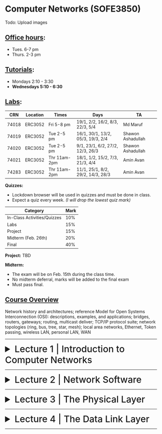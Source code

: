 # Computer Networks (SOFE3850)

Todo: Upload images

## <ins>Office hours</ins>:
- Tues. 6-7 pm
- Thurs. 2-3 pm

## <ins>Tutorials</ins>:
- Mondays 2:10 - 3:30
- **Wednesdays 5:10 - 6:30**

## <ins>Labs</ins>:
| CRN  | Location | Times        | Days                              | TA                |
|------|----------|--------------|-----------------------------------|-------------------|
|74018 | ERC3052  | Fri 5-8 pm   | 19/1, 2/2, 16/2, 8/3, 22/3, 5/4   | Md Maruf          |
|74019 | ERC3052  | Tue 2-5 pm   | 16/1, 30/1, 13/2, 05/3, 19/3, 2/4 | Shawon Ashadullah |
|74020 | ERC3052  | Tue 2-5 pm   | 9/1, 23/1, 6/2, 27/2, 12/3, 26/3  | Shawon Ashadullah |
|74021 | ERC3052  | Thr 11am-2pm | 18/1, 1/2, 15/2, 7/3, 21/3, 4/4   | Amin Avan         |
|74283 | ERC3052  | Thr 11am-2pm | 11/1, 25/1, 8/2, 29/2, 14/3, 28/3 | Amin Avan         |

**Quizzes:**
- Lockdown browser will be used in quizzes and must be done in class.
- Expect a quiz every week. *(I will drop the lowest quiz mark)*

| Category                     | Mark   |
|------------------------------|--------|
| In-Class Activities/Quizzes  | 10%    |
| Labs                         | 15%    |
| Project                      | 15%    |
| Midterm (Feb. 26th)          | 20%    |
| Final                        | 40%    |

**Project:**
TBD

**Midterm:**
- The exam will be on Feb. 15th during the class time.
- No midterm deferral, marks will be added to the final exam
- Must pass final.

## <ins>Course Overview</ins>

Network history and architectures; reference Model for Open Systems Interconnection (OSI): descriptions, examples, and applications; bridges, routers, gateways; routing, multicast deliver; TCP/IP protocol suite; network topologies (ring, bus, tree, star, mesh); local area networks, Ethernet, Token passing, wireless LAN, personal LAN, WAN

---

<details>
  <summary style="font-size: 30px; font-weight: 500; cursor: pointer;">Lecture 1 | Introduction to Computer Networks</summary>


  # **Intro:**
  - Information gathering, processing, and distribution are the key technologies in these days
  - As the ability to gather, process, and distribute information grows, the demand for sophisticated information processing grows even faster.
  - The merging of computers and communications has had a profound influence on the way computer systems are organized;
    - From computer center to computer networks

#  **Uses of Computer Networks:**

  Computer networks are collections of autonomous computers interconnected by a single technology, e.g., the Internet
  
  They have many uses:
  - Business Applications
    - Resource sharing
    - Information sharing
    - VoIP: Voice over Internet Protocol
  - Home Applications
  - Mobile Users

These uses raise social issues.

### Business Applications

Companies  use networks and computers for resource sharing with the client-server model:
Other popular uses are communication, e.g., email, VoIP, and e-commerce

|Tag| Full name| Example|
|---|---|---|
| B2C | Business-to-consumer | Ordering books online |
| B2B | Business-to-business | Car manufacturer ordering tires from supplier |
| G2C | Government-to-consumer | Government distributing tax forms electronically |
| C2C | Consumer-to-consumer |Auctioning second-hand products online |
| P2P | Peer-to-peer | Music sharing |

### Home Applications
- Homes contain many networked devices, e.g., computers, TVs, connected to the Internet by cable, DSL, wireless, etc.
- Home users communicate, e.g., social networks, consume content, e.g., video, and transact, e.g., auctions
- Some application use the peer-to-peer model in which there are no fixed clients and servers:

### Mobile Users

- Tablets, laptops, and smart phones are popular devices; WiFi hotspots and 4G LTE cellular provide wireless connectivity.
- Mobile users communicate, e.g., voice and texts, consume content, e.g., video and Web, and use sensors, e.g., GPS.
- Wireless and mobile are related but different:

| Wireless  | Mobile | Typical applications|
|-|-|-|
|  No | No  | Desktop computers in offices|
|  No | Yes | A notebook computer used in a hotel room|
| Yes | No  | Networks in unwired buildings|
| Yes | Yes | Store inventory with a handheld computer|

### Social Issues
- Network neutrality – no network restrictions
  - Communications that are not differentiated by their content or source or who is providing the content
- Content ownership,
  - Pirated music and movies
- Anonymity and censorship
  - Web browsers store cookies (small files) on users’ computers to allow companies to track users’ activities
- Privacy, e.g., Web tracking and profiling
- Theft of information, e.g.,
  - Botnets: pool of compromised machines used to send spams
  - Phishing: messages masquerade as originating from a trustworthy party (e.g. your bank), to trick you into revealing sensitive information

# **Network Hardware:**

Networks can be classified by:

- Transmission technology:
  - Point-to-point: connect individual pairs of machines (unicast)
  - Broadcast: the communication channel is shared by all machines on the network
- Network scale:

| Scale    | Type                                   |
|----------|----------------------------------------|
| Vicinity | PAN (Personal Area Network)            |
| Building | LAN (Local Area Network)               |
| City     | MAN (Metropolitan Area Network)        |
| Country  | WAN (Wide Area Network)                |
| Planet   | The Internet (network of all networks) |
  
- An **“internetwork”** is any larger network made up of smaller component networks. The **“Internet”** (with a capital I) is the set of all connected networks.

### Personal Area Network (PAN)
Connect devices **over the range of a person**
- Example of a Bluetooth (wireless) PAN:

![bluetooth](../static/CN_0.png)


### Local Area Networks (LAN)
Connect devices **in a home or office building**
- If it is used in a company, it is called enterprise network

### Metropolitan Area Networks (MAN)
Connect devices **over a metropolitan area (city)**
Example: MAN based on cable TV network:
- Also delivers Internet

### Wide Area Networks 
Connect devices **over a country**
Example:
- WAN connecting three branch offices by using leased lines
- An ISP (Internet Service Provider) network is also a WAN. Customers buy connectivity from the ISP to use it.
- A VPN (Virtual Private Network) is a WAN built from virtual links that run on top of the Internet.

# **Internetworks**

Internetwork (internet): a collection of interconnected networks
- Networks are connected through devices (called gateways) that provide the necessary translation, both in terms of hardware and software
- Gateways are distinguished by the layer at which they operate in the protocol hierarchy:
  - Using too low-level gateway, will prevent from making connections between different kinds of networks
  - Using too high-level gateway, then the connection will only work for particular applications.
  - The level in the middle that is ‘‘just right’’ is often called the network layer, and a router is a gateway that switches packets at the network layer.

# **Internet**
Before the Internet was the ARPANET (Advanced Research Projects Agency Network ), a decentralized, packet-switched network based on Baran’s ideas. The early Internet used NSFNET (National Science Foundation Network) (1985-1995) as its backbone; universities connected to get on the Internet NSFNET topology in 1988.

The modern Internet is more complex:
- ISP networks serve as the Internet backbone
  - ISPs connect or peer to exchange traffic at IXPs
  - Within each network routers switch packets
  - Between networks, traffic exchange is set by business agreements
  - Customers connect at the edge by many means
    - Cable, DSL, Fiber-to-the-Home, 3G/4G wireless, dialup
- Data centers concentrate many servers (“the cloud”)
- Most traffic is content from data centers (esp. video)
- The architecture continues to evolve
- **ISP** = Internet Service Provider,
- **IXP** = Internet eXchange Point, where ISPs connect their networks to exchange traffic

## What’s the Internet?

### Millions of connected computing devices:
- hosts = end systems
- running network apps
- Eg. PC, smartphone, ...

### Communication links
- fiber, copper, radio, satellite
- transmission rate: bandwidth

### Packet switches:
- forward packets (chunks of data)
- routers and switches

### Internet: “network of networks”
- Interconnected ISPs

### Protocols:
- Control sending, receiving of messages
- e.g., TCP, IP, HTTP, Skype, 802.11

### Internet standards:
- RFC: Request for comments
- IETF: Internet Engineering Task Force


# Internet Architecture

![cn1](../static/CN_1.png)
![cn1_1](../static/CN_1_1.png)

## Internet structure: network of networks
End systems connect to Internet via access ISPs (Internet Service Providers)
- Residential, company and university ISPs

Access ISPs in turn must be interconnected.
- So that any two hosts can send packets to each other

Resulting network of networks is very complex
- Evolution was driven by economics and national policies

At center: small number of well-connected large networks
- “tier-1” commercial ISPs (e.g., Level 3, Sprint, AT&T, NTT), national & international coverage
- content provider network (e.g, Google): private network that connects its data centers to Internet, often bypassing tier-1, regional ISPs

**TODO: GET IMAGES FOR THIS SECTION (from slide 30)**

# Types Of Networks
## Network Virtualization
![network virtualization](../static/CN_1_2_1.png)
![network virtualization](../static/CN_1_2_2.png)


## Cloud (Infrastructure as a Service)


![cloud](../static/CN_1_3.png)

# Network Security
## Malware
Malware exists in hosts via the internet. Malware can get into host machines from:
- virus: self-replicating infection by receiving/executing object (e.g., e-mail attachment)
- worm: self-replicating infection by passively receiving object that gets itself executed

Spyware: malware that can record keystrokes, web sites visited, upload info to collection site

Infected host can be enrolled in *botnet*, used for spam, or DDoS attacks

## Server Attacks, Network infrastructure

Denial of Service (DoS): attackers make resources (server, bandwidth) unavailable to legitimate traffic by overwhelming resource with bogus traffic
1. select target
2. break into hosts around the network
3. send packets to target from compromised hosts\


## Packet sniffing
- broadcast media (shared Ethernet, wireless)
- promiscuous network interface reads/records all packets (e.g., including passwords!) passing by
- wireshark software is a (free) packet-sniffer

## Fake addresses
*IP spoofing*: send packet with false source address

# Wireless LANS
In 802.11, clients communicate via an AP (Access Point) that is wired to the rest of the network.
Uses the ISM (Industrial, Scientific, and Medical) bands defined by ITU-R
- 902-928 MHz
- 2.4-2.5 GHz
- 5.725-5.825 GHz

## IEEE802.11 (WiFi)
Signals in the ISM band vary in strength due to many effects, such as multipath fading due to reflections
- requires complex transmission schemes, e.g., OFDM (Orthogonal Frequency Division Multiplexing)

Radio broadcasts interfere with each other, and radio ranges may incompletely overlap
- CSMA (Carrier Sense Multiple Access) designs are used

# RFID & Sensor Networks

## RFID (Radio Frequency Identification)
Passive UHF RFID networks everyday objects:
- Tags (stickers with not even a battery) are placed on objects
- Readers send signals that the tags reflect to communicate

## Sensor networks
They spread small devices over an area:
- Devices send sensed data to collector via wireless hops

# Standardization
Standards define what is needed for interoperability
Some of the many standards bodies:
| Body | Area | Examples |
|-|-|-|
| ITU (International Telecommunication Union) | Telecommunications | G.992, ADSL, H.264, MPEG4 |
| IEEE (Institute of Electrical and Electronics Engineers) | Communications | 802.3, Ethernet, 802.11, WiFi |
| IETF (Internet Engineering Task Force) | Internet | RFC 2616, HTTP/1.1, RFC 1034/1035, DNS |
| W3C (World Wide Web Consortium) | Web | HTML5 standard, CSS standard |

# Metric Unit review
![units](../static/CN_1_99_1.png)

</details>

---

<details>
  <summary style="font-size: 30px; font-weight: 500; cursor: pointer;">Lecture 2 | Network Software</summary>

## Layer Architecture
- Networking requires the co-operation of many different tasks
- Raw data transfer over a physical channel
- Error and flow control
- Switching
- Routing
- Traffic control
- Network Security

# Protocol Layers
Protocol layering is the main structuring method used to divide up network functionality.
- Each protocol instance talks virtually to its peer
- Each layer communicates only by using the one below
- Lower layer services are accessed by an interface
- At bottom, messages are carried by the medium
- Each protocol at different layers serves a different purpose
- Each lower layer adds its own header (with control information) to the message to transmit and removes it on receive
- Layers may also split and join messages, etc.

![pl](../static/CN_2_1.png)

![pl](../static/CN_2_2.png)

# Design Issues for the Layers

Each layer solves a particular problem but must include mechanisms to address a set of recurring design issues.
| Issue | Example mechanisms at different layers |
|-|-|
| Reliability | despite failures Codes for error detection/correction (Ch 3.2, 3.3), Routing around failures (Ch 5.2) |
| Network growth and evolution | Addressing (Ch 5.6) and naming (Ch 7.1), Protocol layering (Ch 1.3) |
| Allocation of resources like bandwidth | Multiple access (Ch 4.2), Congestion control (Ch 5.3, 6.3) |
| Security against various threats | Confidentiality of messages (Ch 8.2, 8.6), Authentication of communicating parties (Ch 8.7) |


# Connection-oriented vs. connectionless service

Layers can offer two types of service to the layers above them:
- **Connection-oriented**: a connection must be set up for ongoing use (and torn down after use), e.g., phone call. A connection should be established before sending data and every packet should be acknowledged
- **Connectionless**: messages are handled separately, e.g., postal delivery (each message (letter) carries the full destination address and routed independently)

Each kind of service can further be characterized by its reliability. Reliability in this context means the message is acknowledged. (i.e. whether or not a service receives a data packet)

![connect](../static/CN_2_3.png)


# Service Primitives

- A service is provided to the layer above as primitives (operations). If the protocol stack is located in the _operating system,_ the primitives are normally **system calls.**
  - These calls cause a trap to kernel mode, which then turns control of the machine over to the operating system to send the necessary packets.
 
A hypothetical example of service primitives that may provide a reliable byte stream (connection-oriented) service:

| Primitive | Meaning |
|-|-|
| LISTEN | Block waiting for an incoming connection |
| CONNECT | Establish connection with a waiting peer |
| ACCEPT | Accept an incoming connection from a peer |
| RECEIVE | Block waiting for an incoming message |
| SEND | Send a message to the peer |
| DISCONNECT | Terminate a connection |


![primitives](../static/CN_2_4.png)

# Relationship of Services to Primitives

A service is a set of primitives (operations) that a layer provides to the layer
above it:
- A layer provides a _service_ to the one above it [**vertical**]

A protocol, in contrast, is a set of rules governing the format and meaning of the packets, or messages that are exchanged by the peer entities within a layer.
- A layer talks to its peer using a _protocol_ [**horizontal**]

![PROTOCOL](../static/CN_2_5.png)

## Reference Models

Reference models describe the layers in a network architecture
- **OSI** (Open Systems Interconnection) reference model (Developed by the International Standard Organization (ISO))
- **TCP/IP** reference model
- Model used for this text
- Critique of OSI and TCP/IP

# OSI Reference Model

A principled, international standard, seven layer model to connect different systems

| Layer | Name | Protocol |
|-|-|-|
| 7 | Application | Provides functions needed by users |
| 6 | Presentation | Converts different representations |
| 5 | Session | Manages task dialogs |
| 4 | Transport | Provides end-to-end delivery |
| 3 | Network | Sends packets over multiple links |
| 2 | Data Link | Sends frames of information |
| 1 | Physical | Sends bits as signals over the channel |

### Physical Layer:
- bits “on the wire”.
- Determines the specs for all physical components
  - Cabling: Twisted Pair, Fiber Optic, Coax Cable
  - Interconnect methods (topology / devices)
  - Data encoding (bits to signals)
  - Electrical properties

Examples:
- Ethernet (IEEE 802.3)
- Token Ring (IEEE 802.5)
- Wireless (IEEE 802.11n, ac)


What are the Physical Layer components on computer?
- NIC: Network Interface Card
- It has a MAC Address/Physical address of a computer

---

### Link Layer:
- Data transfer between neighboring network elements
  - Moving frames from one hop (node) to another
- Provides error detection/correction capability
  - Using acknowledgement
  - FEC (Forward Error Correction)
- Control access to the shared channel.
  - MAC: Medium Access Control sublayer
 
#### Sub-layers of the Data Link Layer
- MAC (Media Access Control)
  - Gives data to the NIC
  - Controls access to the media through:
    - CSMA/CD Carrier Sense Multiple Access/Collision Detection
    - Token passing
- LLC (Logical Link Layer)
  - Manages the data link interface (or Service Access Points (SAPs))
  - Can detect some transmission errors using a Cyclic Redundancy Check (CRC).
    - If the packet is bad the LLC will request the sender to resend it.

---

### Network Layer:
- Controls the operation of the subnet
  - Provides network-wide addressing and a mechanism to move packets between networks (routing)
    - routing of datagrams (packets) from source to destination
- Responsibilities:
  - Network addressing, Routing
  - Handling congestion in conjunction with higher layers

Examples: IP, routing protocols

![network layer](../static/CN_2_6_1.png)

### Transport Layer:
- Process-process data transfer
- Provides reliable data delivery
- Receives info from upper layers and segments it into packets
- Provides end-to-end error control and flow control
  - Examples:
  - TCP, UDP
 

![transport layer](../static/CN_2_6_2.png)

Differences between Data-Link and Transport layers in terms of Error Control


![transport layer](../static/CN_2_6_3.png)

### Session Layer:
- Allows applications to maintain an ongoing session
- Synchronization, checkpointing to allow users to pick up from where they left off in the event of a crash and subsequent recovery
  - Examples:
  - Operating systems, Scheduling
  - Remote Procedure Call (RPC)

### Presentation Layer: Data representation
- Allow applications to interpret meaning of data, e.g., encryption, compression, machine-specific conventions
  - Examples:
  - ASCII/EBCDIC, JPEG, MP3
- Why presentation layer?
  - Example: what is the value of 10010001 ?
    - Answer: It depends on how you want to interpret it.
      - If it is interpreted as unsigned integer: 145
      - If it is interpreted as signed integer: -111
      - If it is interpreted as ASCII (odd parity): H

### Application Layer: supporting network applications
- Network Processes to applications
- Gives end-user applications access to network resources
- Where is it on my computer?
  - Workstation or Server Service in MS (Microsoft) Windows
    - Examples:
    - FTP, SMTP, HTTP, Telnet, VoIP, Secure Shell

## How do all layers work together?

Each layer contains a Protocol Data Unit (PDU), which are used for peer-to-peer contact between corresponding layers.

**Data** is handled by the _top three layers_, then **Segmented** by the _Transport_ layer. The _Network_ layer places it into **packets** and the _Data Link_ **frames** the packets for transmission. _Physical_ layer converts it to **bits** and sends it out over the media. The _receiving computer_ **reverses** the process using the information contained in the PDU.


![work together](../static/CN_2_7_1.png)
![work together](../static/CN_2_7_2.png)
![work together](../static/CN_2_7_3.png)


# TCP/IP Reference Model

![work together](../static/CN_2_7_4.png)

The **link layer** describes what links such as **serial lines** and **classic Ethernet** must do to meet the needs of the connectionless internet layer.



The internet layer defines two protocols:
- IP (Internet Protocol),
- ICMP (Internet Control Message Protocol) to help the IP.

The job of the **internet layer** is to deliver IP packets where they are supposed to go.

The **transport layer** allows peer entities on the source and destination hosts to carry on a conversation. It defines two protocols:
- **TCP** (Transmission Control Protocol)
  - It is a reliable connection-oriented protocol
  - It handles flow control to make sure a fast sender cannot swamp a slow receiver
- **UDP** (User Datagram Protocol)
  - It is an unreliable, connectionless protocol
  - It is also widely used for one-shot, client-server-type request-reply queries and applications in which prompt delivery is more important than accurate delivery, such as transmitting speech or video.
  - 
![Layers](../static/CN_2_8_1.png)

![TCP](../static/CN_2_8_2.png)

![UDP](../static/CN_2_8_3.png)

# Socket Programming: TCP

## Server Programming:
1. Socket Creation
```java

int sockfd = socket(domain, type, protocol)

/* sockfd: socket descriptor, an integer (like a file handle)

domain: integer, specifies communication domain

AF_ LOCAL: used for communication between processes on the same host
AF_INET: used for communication between processes on different hosts connected by IPV4
AF_INET6: used for communication between processes on different hosts connected by IPV6

type: communication type

SOCK_STREAM: TCP(reliable, connection-oriented)
SOCK_DGRAM: UDP(unreliable, connectionless)

protocol: Protocol value for Internet Protocol(IP), which is 0 */

```

2. Bind: binds the socket to the address and port number specified in addr. You can use INADDR_ANY to use any IP address on the server to receive new clients.

```java
int bind(int sockfd, const struct sockaddr *addr, socklen_t addrlen);
```

3. Listen: It puts the server socket in a passive mode, where it waits for the client to approach the server to make a connection.

```java
int listen(int sockfd, int backlog);
```
backlog: is the maximum length to which the queue of pending connections

4. Accept

```java
int new_socket= accept(int sockfd, struct sockaddr *addr, socklen_t *addrlen);
```
It extracts the first connection request on the queue of pending connections for the listening socket, sockfd, creates a new connected socket, and returns a new file descriptor referring to that socket.

At this point, the connection is _established_ between client and server, and they are ready to transfer data.

You can send and receive data, when done, close the connection:

```java
close(sockfd);
```

## Client Programming:

1. Socket Creation
- The same as that of server’s socket creation

```java
int sockfd = socket(domain, type, protocol)
```

1. Connect
```python
int connect(int sockfd, const struct sockaddr *addr, socklen_t addrlen);
```
- The connect() system call connects the socket referred to by the file descriptor sockfd to the address specified by addr.
- Server’s address and port is specified in addr.

You can send and receive data; When done, close the connection:
```python
close(sockfd);
```
![stuff](../static/CN_2_9_1.png)
![stuff](../static/CN_2_9_2.png)
![stuff](../static/CN_2_9_3.png)
![stuff](../static/CN_2_9_4.png)
![stuff](../static/CN_2_9_5.png)

# Socket Programming: UDP

UDP is a connection-less protocol. It does not require any handshaking prior to sending or receiving data

## Server Side
1. Create a socket:
```java
int socket_desc = socket(AF_INET, SOCK_DGRAM, IPPROTO_UDP);
```
2. Bind socket descriptor to the server address:
```java
bind(socket_desc, (struct sockaddr*)&server_addr, sizeof(server_addr);
```
- Unlike TCP, the server-side does not wait for a client to connect and, therefore, does not receive the client’s address prior to sending and receiving data. Instead, the server receives information about the client when it receives data using the recvfrom() method:

3. Send/receive data
```java
recvfrom(socket_desc, client_message, sizeof(client_message), 0, (struct sockaddr*)&client_addr, &client_struct_length);
```
- The client’s information, stored in the variable client_addr
```java
sendto(socket_desc, server_message, strlen(server_message), 0, (struct sockaddr*)&client_addr, client_struct_length);
```
4. Close the socket to end the communication:
```java
close(socket_desc);
```

## Client Side
1. Create a socket, and initialize the server’s address information in a variable of type sockaddr_in
```java  
int socket_desc = socket(AF_INET, SOCK_DGRAM, IPPROTO_UDP);
```
2. Send and receive data:

- Unlike TCP, when the client sends and receives data using sendto() and recvfrom(), the server’s information has to be given every time:
```java
sendto(socket_desc, client_message, strlen(client_message), 0, (struct sockaddr*)&server_addr, server_struct_length);
```
```java
recvfrom(socket_desc, server_message, sizeof(server_message), 0, (struct sockaddr*)&server_addr, &server_struct_length);
```




The **application layer** contains all the higher-level protocols:
- **TELNET**, to provide a bidirectional interactive text-oriented communication facility using a virtual terminal connection
- **FTP** (File Transfer Protocol)
- **SMTP** (Simple Mail Transfer Protocol), for electronic mail
- **DNS** (Domain Name System), for mapping host names onto their network addresses
- **HTTP** (Hyper Text Transferee Protocol), for fetching pages on the World Wide Web
- **RTP** (Real Time Protocol), for delivering real-time media such as voice or movies

![stuff](../static/CN_2_10.png)




</details>

---

<details>
  <summary style="font-size: 30px; font-weight: 500; cursor: pointer;">Lecture 3 | The Physical Layer</summary>

The physical layer is the foundation on which other layers are built. The properties of wires, fiber, and wireless limit what the network can do. It determines _**throughput, latency, and error rate**_ of a network communication link.
The key problem is to send (digital) bits using only (analog) signals; This is called _**modulation**._

# Theoretical Basis for Data Communications

Information can be transmitted on wires by varying some physical property such as **voltage or current, frequency, or phase.**

Communication rates have fundamental limits:
- Fourier analysis
- Bandwidth-limited signals
- Maximum data rate of a channel


**Bandwidth:**

To electrical engineers, (analog) bandwidth is a quantity measured in Hz.
To computer scientists, (digital) bandwidth is the maximum data rate of a channel, in **bps**.

## Fourier Analysis
A time-varying signal can be equivalently represented as a series of frequency components (harmonics) or infinite number of sines and cosines:

The signal period is T, so its fundamental frequency is f=1/T

![](../static/CN_3_1_1.png)

## Bandwidth-Limited Signals
Consider the transmission of the ASCII character "b" = "01100010". Having less bandwidth, we loose some of the harmonics.
- This degrades the received signal

![](../static/CN_3_1_2.png)

# Guided Transmission Media

Media have different properties, hence performance in terms of bandwidth, delay, cost, and ease of installation and maintenance. They are divided into two groups:

**Guided media**,
- Copper wire
  - Twisted pairs
  - Coaxial cable
  - Power lines
- Fiber optics
  - Single mode
  - Multimode

**Unguided media**,
- Terrestrial wireless
- Satellite
- Lasers through the air

## Wires – Twisted Pair
Two insulated copper wires; used in LANs and telephone lines. The twists reduce radiated signal (interference), and the signal is carried as the difference in voltage between the two wires. The bandwidth depends on wire thickness and the distance traveled. Twisted-pair cabling comes in several categories:
- Category 5 (Cat 5) has 4-twisted pairs grouped together:
  - 100-Mbps Ethernet uses two (out of the four) pairs, one pair for each direction
  - 1-Gbps Ethernet uses all four pairs in both directions simultaneously
- Category 6 (compatible with cat 5): 10Gbps, has more stringent specifications for crosstalk and system noise, up to 100m.
  - UTP (unshielded twisted pair).
- Category 7: it is STP (shielded twisted pair)

![](../static/CN_3_2_1.png)

## Wires – Coaxial Cable (“Co-ax”)
Two concentric copper conductors, also common but more expensive than twisted pair. It has better shielding and more bandwidth for longer distances and higher rates than twisted pair. This is commonly used for video, (cable TV), because it needs larger bandwidth. It is bidirectional, broadband (multiple channels on cable)

Two types:
- 50-ohm: mainly used for digital transmission
- 75-ohm: mainly used for analog transmission (TV cable)
  -  Now it is used for both digital and analog.

![](../static/CN_3_2_2.png)

## Wires – Power Lines
Household electrical wiring is another example of wires
- Convenient to use, but horrible for sending data
- Electricity is at 50-60Hz
- Data is at much higher frequencies

![](../static/CN_3_2_3.png)

Wires – Fiber Optics Cables
- Glass fiber carrying light pulses, each pulse a bit (pulse of light indicates a 1 bit and absence of light indicates a 0 bit)
- Used for high-speed point-to-point transmission (e.g., 10’s-100’s Gpbs)
- It has a low error rate, therefore repeaters spaced far apart (Light is immune to electromagnetic noise)
- Common for high data rates and long distances (backbone)
  - Long distance ISP links, and Fiber-to-the-Home (FttH)
  - Light carried in very long, thin strand of glass
- It has three key components: the light source, the transmission medium, and the detector (generates an electrical pulse when light falls on it.).

![](../static/CN_3_2_4.png)

**Single-mode**
- Core so narrow (10μm) light can’t even bounce around
- Used with lasers for long distances, e.g., 100km

**Multi-mode**
- Core diameter is 50 μm
- So light can bounce; each ray above the critical incident is said to have a different mode
- Used with LEDs for cheaper, shorter distance links

![](../static/CN_3_2_5.png)

# Network Topology / Hardware

## How so many computers are connected together? 

Three various configurations, called **topologies**, have been used to administer LANs:

- Bus topology: All nodes are connected to a single communication line that carries messages in both directions
  - Simple and low-cost
  - A single cable called a trunk (backbone, segment)
  - Only one computer can send messages at a time
  - Passive topology - computer only listen for, not regenerate data

![](../static/CN_3_3_1.png)

- Star topology: A configuration that centers around one node to which all others are connected and through which all messages are sent
  - Each computer has a cable connected to a single point
  - More cabling, hence higher cost
  - All transmission through the hub (switch); if down, entire network down
  - Depending on the intelligence of hub, two or more computers may send message at the same time

![](../static/CN_3_3_2.png)

- Ring topology: A configuration that connects all nodes in a closed loop on which messages travel in one direction
  - Every computer serves as a repeater to boost signals
  - Typical way to send data by Token passing:
    - only the computer who gets the token can send data
   
![](../static/CN_3_3_3.png)


Disadvantages:
- If one computer fails, whole network fails
- Difficult to add computers
- More expensive

## Network interface cards
- Network adapter
- Connects node to the media
- Unique Machine Access Code (MAC address)
  - It is a 6 bytes long
 
![](../static/CN_3_4_1.png)


## Network linking devices
- Connect nodes in the network
- Cable runs from node to device
- Crossover cable connects two computers together

### Switches
- Replacement for hubs
- Only intended node receives the transmission
- Fast and secure

![](../static/CN_3_4_2.png)

### Router
- Connects two or more LANs together
- Packets sent to the remote LAN will cross
- Network is segmented by the IP addresses
- Connect internal networks to the Internet
- Need to be configured before installation

![](../static/CN_3_4_3.png)

## Gateway
- Connects two dissimilar networks
- Connects coax to twisted pair
- Most gateways contained in other device

# Wireless Transmission
Types:
- Electromagnetic Spectrum
- Radio Transmission
- Microwave Transmission
- Light Transmission
- Wireless vs. Wires/Fiber

## Electromagnetic Spectrum
- Signal carried in electromagnetic spectrum
- The number of oscillations per second of a wave is called its frequency (f) and is measured in Hz
- The time between two consecutive maxima (or minima) is called the period, T in seconds (T=1/f).
- The distance between two consecutive maxima (or minima) is called the wavelength, λ (lambda) in meters.
- Electromagnetic waves travel at the speed of light c (where c = 3 × 10<sup>8</sup> m/sec)
- The fundamental relation between f, λ, and c (in a vacuum) is: λ = c/f

![](../static/CN_3_5_1.png)

![](../static/CN_3_5_2.png)

![](../static/CN_3_5_3.png)

## Wireless access networks
- Shared wireless access network connects end system to router
  - via base station aka “access point” (AP)

Wireless LANs:
- within building (100 ft)
- 802.11g/n/ac (WiFi): 54/300/1000 Mbps transmission rate

Wide-area wireless access:
- Provided by telecom (cellular) operator, 10’s km
- between 1 and 100 Mbps and more
- 3G, 4G: LTE

### Wireless vs. Wires/Fiber

**Wireless**:
+ Easy and inexpensive to deploy
+ Naturally supports mobility
+ Naturally supports broadcast
− Transmissions interfere and must be managed
− Signal strengths hence data rates vary greatly


**Wires/Fiber**:
+ Easy to engineer a fixed data rate over point-to-point links
− Can be expensive to deploy, especially over distances
− Doesn’t readily support mobility or broadcast

# Digital Modulation and Multiplexing

## Digital Modulation
- It is the process of converting the data bits into signals

**Baseband transmission**
- The signal occupies frequencies from zero up to a maximum
- It is common for wires.

**Passband transmission**
- Schemes that regulate the amplitude, phase, or frequency of a carrier signal to convey bits
- The signal occupies a band of frequencies around the frequency of the carrier signal.
- It is common for wireless and optical channels 

![digital mod](../static/CN_3_6_1.png)

## Baseband transmission
- NRZ (Non-Return-to-Zero)
  - Use a positive voltage to represent a 1 and a negative voltage to represent a 0
  - We can use more levels of voltages, then the symbol carry more bits (symbol rate = baud rate)
- Manchester encoding
  - It mixes the clock signal with the data signal by XORing them together
  - When the clock is XORed with the 0 level it makes a low-to-high transition → a logical 0.
  - When it is XORed with the 1 level it is inverted and makes a high-to-low transition → a logical 1.
- NRZI (Non-Return-to-Zero Inverted)
  - It is the same as NRZ but code the one as a transition and a zero as no transition (or the other way around)

![baseband trans](../static/CN_3_6_2.png)

![chart](../static/CN_3_6_3.png)

# Public Switched Telephone Network

## Local loop: Digital Subscriber Lines
- DSL broadband sends data over the local loop to the local office using frequencies that are not used for POTS
- It uses existing telephone line to central office DSLAM (DSL Access Multiplexer)
  - Data over DSL phone line goes to Internet and voice goes to telephone network
  - < 2.5 Mbps upstream transmission rate (typically < 1 Mbps)
  - < 24 Mbps downstream transmission rate (typically < 10 Mbps)
  - OFDM is used up to 1.1 MHz for ADSL2

![dig sub](../static/CN_3_7_1.png)

## Local loop: Fiber-To-The-Home (FTTH)
- FTTH broadband relies on deployment of fiber optic cables to provide high data rates to customers
  - One wavelength can be shared among many houses
  - Fiber is passive (no amplifiers, etc.)
  - Up to 100Mbps

![dig sub](../static/CN_3_7_2.png)

# Cable Television

## Internet over Cable
- Internet over cable reuses the cable television plant
- Data is sent on the shared cable tree from the head-end, not on a dedicated line per subscriber (like DSL)
- Frequency Division Multiplexing (FDM): different channels transmitted in different frequency bands

![IoC](../static/CN_3_7_3.png)


# Physical media

- bit: propagates between transmitter/receiver pairs
- physical link: what lies between transmitter & receiver
- guided media:
  - signals propagate in solid media: copper, fiber, coax
- unguided media:
  - signals propagate freely, e.g., radio

- Host: sends packets of data
  - takes application message
  - breaks into smaller chunks, known as packets, of length **L** bits
  - transmits packet into access network at transmission rate **R**
    - link transmission rate, aka link **capacity**, aka _**link bandwidth**_

- Packet-switching: store-and-forward
  - takes L/R seconds to transmit (push out) L-bit packet into link at R bps
  - store and forward: entire packet must arrive at router before it can be transmitted on next link
  - end-end delay = 2L/R (assuming zero propagation delay)
    - one-hop numerical example:
      - L = 7.5 Mbits
      - R = 1.5 Mbps
      - one-hop transmission delay = 5 sec

- Packet-switching: queueing delay, loss
  - If arrival rate (in bits) to link exceeds transmission rate of link for a period of time:
    - packets will queue, wait to be transmitted on link
    - packets can be dropped (lost) if memory (buffer) fills up

</details>

---

<details>
  <summary style="font-size: 30px; font-weight: 500; cursor: pointer;">Lecture 4 | The Data Link Layer</summary>




</details>

---


